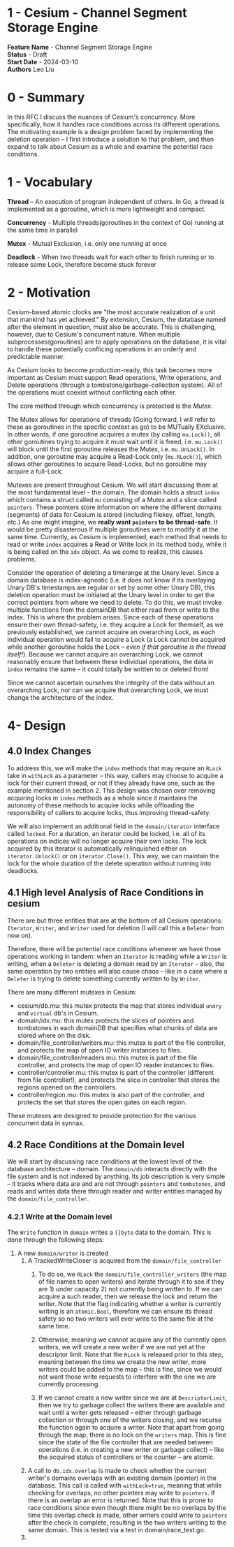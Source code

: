 # 1 - Cesium - Channel Segment Storage Engine

**Feature Name** - Channel Segment Storage Engine <br />
**Status** - Draft <br />
**Start Date** - 2024-03-10 <br />
**Authors** Leo Liu <br />

# 0 - Summary

In this RFC I discuss the nuances of Cesium's concurrency. More specifically, how it handles race conditions across its different operations. The motivating example is a design problem faced by implementing the deletion operation – I first introduce a solution to that problem, and then expand to talk about Cesium as a whole and examine the potential race conditions.

# 1 - Vocabulary

**Thread** – An execution of program independent of others. In Go, a thread is implemented as a goroutine, which is more lightweight and compact.

**Concurrency** - Multiple threads(goroutines in the context of Go) running at the same time in parallel

**Mutex** - Mutual Exclusion, i.e. only one running at once

**Deadlock** - When two threads wait for each other to finish running or to release some Lock, therefore become stuck forever

# 2 - Motivation

Cesium-based atomic clocks are "the most accurate realization of a unit that mankind has yet achieved." By extension, Cesium, the database named after the element in question, must also be accurate. This is challenging, however, due to Cesium's concurrent nature. When multiple subprocesses(goroutines) are to apply operations on the database, it is vital to handle these potentially conflicing operations in an orderly and predictable manner.

As Cesium looks to become production-ready, this task becomes more important as Cesium must support Read operations, Write operations, and Delete operations (through a tombstone/garbage-collection system). All of the operations must coexist without conflicting each other.

The core method through which concurrency is protected is the *Mutex*.

The Mutex allows for operations of threads (Going forward, I will refer to these as goroutines in the specific context as go) to be MUTually EXclusive. In other words, if one goroutine acquires a mutex (by calling `mu.Lock()`, all other goroutines trying to acquire it must wait until it is freed, i.e. `mu.Lock()` will block until the first goroutine releases the Mutex, i.e. `mu.UnLock()`. In addition, one goroutine may acquire a Read-Lock only (`mu.RLock()`), which allows other goroutines to acquire Read-Locks, but no goroutine may acquire a full-Lock.

Mutexes are present throughout Cesium. We will start discussing them at the most fundamental level – the domain. The domain holds a struct `index` which contains a struct called `mu` consisting of a Mutex and a slice called `pointers`. These pointers store information on where the different domains (segments) of data for Cesium is stored (including filekey, offset, length, etc.) As one might imagine, we **really want `pointers` to be thread-safe**. It would be pretty disasterous if multiple goroutines were to modify it at the same time. Currently, as Cesium is implemented, each method that needs to read or write `index` acquires a Read or Write lock in its method body, while it is being called on the `idx` object. As we come to realize, this causes problems.

Consider the operation of deleting a timerange at the Unary level. Since a domain database is index-agnostic (i.e. it does not know if its overlaying Unary DB's timestamps are regular or set by some other Unary DB), this deletion operation must be initiated at the Unary level in order to get the correct pointers from where we need to delete. To do this, we must invoke multiple functions from the domainDB that either read from or write to the index. This is where the problem arises. Since each of these operations ensure their own thread-safety, i.e. they acquire a Lock for themself, as we previously established, we cannot acquire an overarching Lock, as each individual operation would fail to acquire a Lock (a Lock cannot be acquired while another goroutine holds the Lock – *even if that goroutine is the thread itself!*). Because we cannot acquire an overarching Lock, we cannot reasonably ensure that between these individual operations, the data in `index` remains the same – it could totally be written to or deleted from!

Since we cannot ascertain ourselves the integrity of the data without an overarching Lock, nor can we acquire that overarching Lock, we must change the architecture of the index.

# 4- Design

## 4.0 Index Changes

To address this, we will make the `index` methods that may require an `RLock` take in `withLock` as a parameter – this way, callers may choose to acquire a lock for their current thread, or not if they already have one, such as the example mentioned in section 2. This design was chosen over removing acquiring locks in `index` methods as a whole since it maintains the autonomy of these methods to acquire locks while offloading the responsibility of callers to acquire locks, thus improving thread-safety.

We will also implement an additional field in the `domain/iterator` interface called `locked`. For a duration, an iterator could be locked, i.e. all of its operations on indices will no longer acquire their own locks. The lock acquired by this iterator is automatically relinquished either on `iterator.Unlock()` or on `iterator.Close()`. This way, we can maintain the lock for the whole duration of the delete operation without running into deadlocks.

## 4.1 High level Analysis of Race Conditions in cesium

There are but three entities that are at the bottom of all Cesium operations: `Iterator`, `Writer`, and `Writer` used for deletion (I will call this a `Deleter` from now on).

Therefore, there will be potential race conditions whenever we have those operations working in tandem: when an `Iterator` is reading while a `Writer` is writing, when a `Deleter` is deleting a domain read by an `Iterator` – also, the same operation by two entities will also cause chaos – like in a case where a `Deleter` is trying to delete something currently written to by `Writer`.

There are many different mutexes in Cesium:

- cesium/db.mu: this mutex protects the map that stores individual `unary` and `virtual` db's in Cesium.
- domain/idx.mu: this mutex protects the slices of pointers and tombstones in each domainDB that specifies what chunks of data  are stored where on the disk.
- domain/file_controller/writers.mu: this mutex is part of the file controller, and protects the map of open IO writer instances to files.
- domain/file_controller/readers.mu: this mutex is part of the file controller, and protects the map of open IO reader instances to files.
- controller/controller.mu: this mutex is part of the controller (different from file controller!), and protects the slice in controller that stores the regions opened on the controllers.
- controller/region.mu: this mutex is also part of the controller, and protects the set that stores the open gates on each region.

These mutexes are designed to provide protection for the various concurrent data in synnax.

## 4.2 Race Conditions at the Domain level

We will start by discussing race conditions at the lowest level of the database architecture – domain. The `domain/db` interacts directly with the file system and is not indexed by anything. Its job description is very simple – it tracks where data are and are not through `pointers` and `tombstones`, and reads and writes data there through reader and writer entities managed by the `domain/file_controller`.

### 4.2.1 Write at the Domain level

The `Write` function in `domain` writes a `[]byte` data to the domain. This is done through the following steps:

1. A new `domain/writer` is created
   1. A TrackedWriteCloser is acquired from the `domain/file_controller`
      1. To do so, we `RLock` the `domain/file_controller_writers` (the map of file names to open writers) and iterate through it to see if they are 1) under capacity 2) not currently being written to. If we can acquire a such reader, then we release the lock and return the writer. Note that the flag indicating whether a writer is currently writing is an `atomic.Bool`, therefore we can ensure its thread safety so no two writers will ever write to the same file at the same time.

      2. Otherwise, meaning we cannot acquire any of the currently open writers, we will create a new writer if we are not yet at the descriptor limit. Note that the `RLock` is released prior to this step, meaning between the time we create the new writer, more writers could be added to the map – this is fine, since we would not want those write requests to interfere with the one we are currently processing.

      3. If we cannot create a new writer since we are at `DescriptorLimit`, then we try to garbage collect the writers there are available and wait until a writer gets released – either through garbage collection or through one of the writers closing, and we recurse the function again to acquire a writer. Note that apart from going through the map, there is no lock on the `writers` map. This is fine since the state of the file controller that are needed between operations (i.e. in creating a new writer or garbage collect) – like the acquired status of controllers or the counter – are atomic.
   2. A call to `db.idx.overlap` is made to check whether the current writer's domains overlaps with an existing domain (pointer) in the database. This call is called with `withLock=true`, meaning that while checking for overlaps, no other pointers may write to `pointers`. If there is an overlap an error is returned. Note that this is prone to race conditions since even though there might be no overlaps by the time this overlap check is made, other writers could write to `pointers` after the check is complete, resulting in the two writers writing to the same domain. This is tested via a test in domain/race_test.go.
   3.
